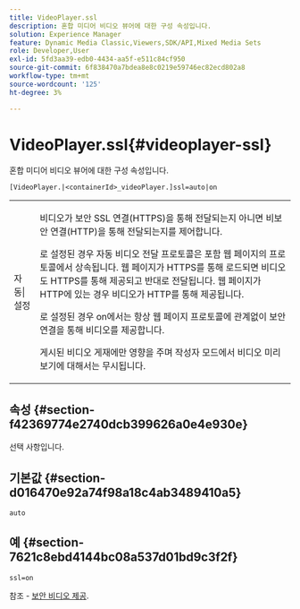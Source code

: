 ```yaml
---
title: VideoPlayer.ssl
description: 혼합 미디어 비디오 뷰어에 대한 구성 속성입니다.
solution: Experience Manager
feature: Dynamic Media Classic,Viewers,SDK/API,Mixed Media Sets
role: Developer,User
exl-id: 5fd3aa39-edb0-4434-aa5f-e511c84cf950
source-git-commit: 6f838470a7bdea8e8c0219e59746ec82ecd802a8
workflow-type: tm+mt
source-wordcount: '125'
ht-degree: 3%

---
```


# VideoPlayer.ssl{#videoplayer-ssl}

혼합 미디어 비디오 뷰어에 대한 구성 속성입니다.

<!-- >[!NOTE]
>
>This configuration attribute only applies to AEM 6.2 with installation of [Feature Pack NPR-13480](https://www.adobeaemcloud.com/content/marketplace/marketplaceProxy.html?packagePath=/content/companies/public/adobe/packages/cq620/featurepack/cq-6.2.0-featurepack-13480) and to AEM 6.1 with installation of [Feature Pack NPR-15011](https://www.adobeaemcloud.com/content/marketplace/marketplaceProxy.html?packagePath=/content/companies/public/adobe/packages/cq610/featurepack/cq-6.1.0-featurepack-15011). -->

`[VideoPlayer.|<containerId>_videoPlayer.]ssl=auto|on`

<table id="table_C616483932C2482CA9794DDD7313FD7C"> 
 <tbody> 
  <tr> 
   <td colname="col1"> <p> <span class="codeph"> 자동|설정</span> </p> </td> 
   <td colname="col2"> <p> 비디오가 보안 SSL 연결(HTTPS)을 통해 전달되는지 아니면 비보안 연결(HTTP)을 통해 전달되는지를 제어합니다. </p> <p>로 설정된 경우 <span class="codeph"> 자동</span> 비디오 전달 프로토콜은 포함 웹 페이지의 프로토콜에서 상속됩니다. 웹 페이지가 HTTPS를 통해 로드되면 비디오도 HTTPS를 통해 제공되고 반대로 전달됩니다. 웹 페이지가 HTTP에 있는 경우 비디오가 HTTP를 통해 제공됩니다. </p> <p>로 설정된 경우 <span class="codeph"> on</span>에서는 항상 웹 페이지 프로토콜에 관계없이 보안 연결을 통해 비디오를 제공합니다. </p> <p>게시된 비디오 게재에만 영향을 주며 작성자 모드에서 비디오 미리 보기에 대해서는 무시됩니다. </p> </td> 
  </tr> 
 </tbody> 
</table>

## 속성 {#section-f42369774e2740dcb399626a0e4e930e}

선택 사항입니다.

## 기본값 {#section-d016470e92a74f98a18c4ab3489410a5}

`auto`

## 예 {#section-7621c8ebd4144bc08a537d01bd9c3f2f}

```
ssl=on
```

<!--<a id="section_5943AC73316749C68761FF7F74DA7547"></a>-->

참조 - [보안 비디오 제공](../../../c-html5-s7-aem-asset-viewers/c-html5-mixedmedia-viewer-about/c-html5-mixedmedia-viewer-securevideodelivery.md#concept-4d155111df9f469aa6c6d7b41e959dcb).
